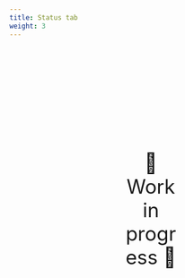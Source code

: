 ```yaml
---
title: Status tab
weight: 3
---
```

<div style="text-align: center; font-size:2.5em;margin: 200px;">🚧 Work in progress 🚧</div>